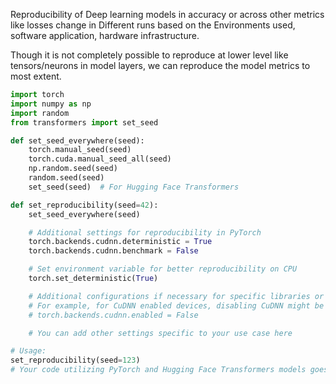 Reproducibility of Deep learning models in accuracy or across other metrics like losses change in Different runs based on the Environments used, software application, hardware infrastructure.

Though it is not completely possible to reproduce at lower level like tensors/neurons in model layers, we can reproduce the model metrics to most extent.

```python
import torch
import numpy as np
import random
from transformers import set_seed

def set_seed_everywhere(seed):
    torch.manual_seed(seed)
    torch.cuda.manual_seed_all(seed)
    np.random.seed(seed)
    random.seed(seed)
    set_seed(seed)  # For Hugging Face Transformers

def set_reproducibility(seed=42):
    set_seed_everywhere(seed)

    # Additional settings for reproducibility in PyTorch
    torch.backends.cudnn.deterministic = True
    torch.backends.cudnn.benchmark = False

    # Set environment variable for better reproducibility on CPU
    torch.set_deterministic(True)

    # Additional configurations if necessary for specific libraries or modules
    # For example, for CuDNN enabled devices, disabling CuDNN might be helpful
    # torch.backends.cudnn.enabled = False

    # You can add other settings specific to your use case here

# Usage:
set_reproducibility(seed=123)
# Your code utilizing PyTorch and Hugging Face Transformers models goes here
```

